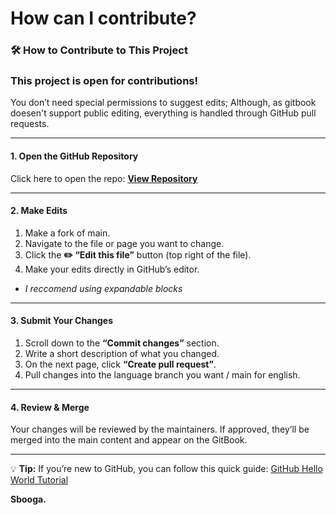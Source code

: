 # How can I contribute?

### 🛠 How to Contribute to This Project

### This project is open for contributions!


You don’t need special permissions to suggest edits; Although, as gitbook doesen't support public editing,  everything is handled through GitHub pull requests.

***

#### **1. Open the GitHub Repository**



Click here to open the repo: [**View Repository**](https://github.com/HoneyShard/mmw-patterns)



***

#### **2. Make Edits**

1. Make a fork of main.
2. Navigate to the file or page you want to change.
3. Click the **✏️ “Edit this file”** button (top right of the file).
4. Make your edits directly in GitHub’s editor.

* _I reccomend using expandable blocks_

***

#### **3. Submit Your Changes**

1. Scroll down to the **“Commit changes”** section.
2. Write a short description of what you changed.
3. On the next page, click **“Create pull request”**.
4. Pull changes into the language branch you want / main for english.

***

#### **4. Review & Merge**

Your changes will be reviewed by the maintainers.
If approved, they’ll be merged into the main content and appear on the GitBook.

***

💡 **Tip:**
If you’re new to GitHub, you can follow this quick guide: [GitHub Hello World Tutorial](https://docs.github.com/en/get-started/start-your-journey/hello-world)

**Sbooga.**

